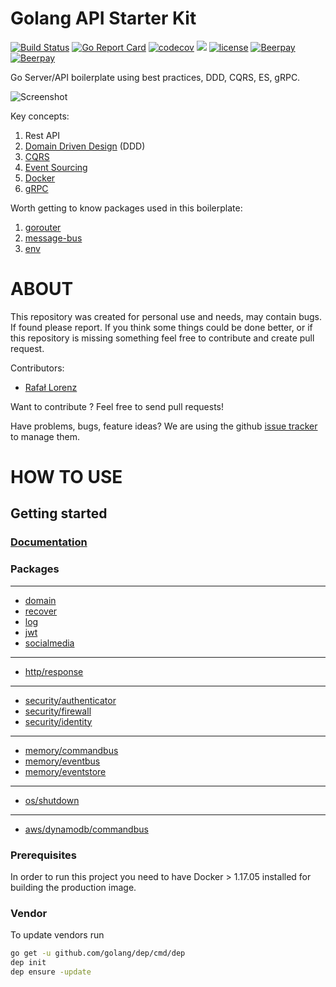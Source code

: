 Golang API Starter Kit
================
[![Build Status](https://travis-ci.org/vardius/go-api-boilerplate.svg?branch=master)](https://travis-ci.org/vardius/go-api-boilerplate)
[![Go Report Card](https://goreportcard.com/badge/github.com/vardius/go-api-boilerplate)](https://goreportcard.com/report/github.com/vardius/go-api-boilerplate)
[![codecov](https://codecov.io/gh/vardius/go-api-boilerplate/branch/master/graph/badge.svg)](https://codecov.io/gh/vardius/go-api-boilerplate)
[![](https://godoc.org/github.com/vardius/go-api-boilerplate?status.svg)](http://godoc.org/github.com/vardius/go-api-boilerplate)
[![license](https://img.shields.io/github/license/mashape/apistatus.svg)](https://github.com/vardius/go-api-boilerplate/blob/master/LICENSE.md)
[![Beerpay](https://beerpay.io/vardius/go-api-boilerplate/badge.svg?style=beer-square)](https://beerpay.io/vardius/go-api-boilerplate)
[![Beerpay](https://beerpay.io/vardius/go-api-boilerplate/make-wish.svg?style=flat-square)](https://beerpay.io/vardius/go-api-boilerplate?focus=wish)

Go Server/API boilerplate using best practices, DDD, CQRS, ES, gRPC.

![Screenshot](../master/_layouts/startup.png)

Key concepts:
1. Rest API
2. [Domain Driven Design](https://en.wikipedia.org/wiki/Domain-driven_design)  (DDD)
3. [CQRS](https://martinfowler.com/bliki/CQRS.html)
4. [Event Sourcing](https://martinfowler.com/eaaDev/EventSourcing.html)
5. [Docker](https://www.docker.com/what-docker)
5. [gRPC](https://grpc.io/docs/)

Worth getting to know packages used in this boilerplate:
1. [gorouter](https://github.com/vardius/gorouter)
2. [message-bus](https://github.com/vardius/message-bus)
3. [env](https://github.com/caarlos0/env)

ABOUT
==================================================
This repository was created for personal use and needs, may contain bugs. If found please report. If you think some things could be done better, or if this repository is missing something feel free to contribute and create pull request.

Contributors:

* [Rafał Lorenz](http://rafallorenz.com)

Want to contribute ? Feel free to send pull requests!

Have problems, bugs, feature ideas?
We are using the github [issue tracker](https://github.com/vardius/go-api-boilerplate/issues) to manage them.

HOW TO USE
==================================================

## Getting started
### [Documentation](https://github.com/vardius/go-api-boilerplate/wiki)
### Packages
___
* [domain](https://godoc.org/github.com/vardius/go-api-boilerplate/pkg/domain)
* [recover](https://godoc.org/github.com/vardius/go-api-boilerplate/pkg/recover)
* [log](https://godoc.org/github.com/vardius/go-api-boilerplate/pkg/log)
* [jwt](https://godoc.org/github.com/vardius/go-api-boilerplate/pkg/jwt)
* [socialmedia](https://godoc.org/github.com/vardius/go-api-boilerplate/pkg/socialmedia)
___
* [http/response](https://godoc.org/github.com/vardius/go-api-boilerplate/pkg/http/response)
___
* [security/authenticator](https://godoc.org/github.com/vardius/go-api-boilerplate/pkg/security/authenticator)
* [security/firewall](https://godoc.org/github.com/vardius/go-api-boilerplate/pkg/security/firewall)
* [security/identity](https://godoc.org/github.com/vardius/go-api-boilerplate/pkg/security/identity)
___
* [memory/commandbus](https://godoc.org/github.com/vardius/go-api-boilerplate/pkg/memory/commandbus)
* [memory/eventbus](https://godoc.org/github.com/vardius/go-api-boilerplate/pkg/memory/eventbus)
* [memory/eventstore](https://godoc.org/github.com/vardius/go-api-boilerplate/pkg/memory/eventstore)
___
* [os/shutdown](https://godoc.org/github.com/vardius/go-api-boilerplate/pkg/os/shutdown)
___
* [aws/dynamodb/commandbus](https://godoc.org/github.com/vardius/go-api-boilerplate/pkg/aws/dynamodb/commandbus)
### Prerequisites
In order to run this project you need to have Docker > 1.17.05 installed for building the production image.
### Vendor
To update vendors run
```bash
go get -u github.com/golang/dep/cmd/dep
dep init
dep ensure -update
```
